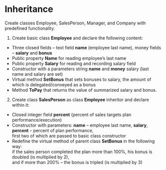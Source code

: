 # Inheritance

Create classes Employee, SalesPerson, Manager, and Company with predefined functionality.

1. Create basic class **Employee** and declare the following content:
- Three closed fields – text field **name** (employee last name), money fields – **salary** and **bonus**
- Public property **Name** for reading employee’s last name
- Public property **Salary** for reading and recording salary field
- Constructor with a parameters string **name** and **money** salary (last name and salary are set)
- Virtual method **SetBonus** that sets bonuses to salary, the amount of which is delegated/conveyed as a bonus
- Method **ToPay** that returns the value of summarized salary and bonus.

2. Create class **SalesPerson** as class **Employee** inheritor and declare within it:

- Closed integer field **percent** (percent of sales targets plan performance/execution)
- Constructor with parameters: **name** – employee last name, **salary**, **percent** – percent of plan performance,  
first two of which are passed to basic class constructor
- Redefine the virtual method of parent class **SetBonus** in the following way:  
if the sales person completed the plan more than 100%, his bonus is doubled (is multiplied by 2),  
and if more than 200% – the bonus is tripled (is multiplied by 3)  